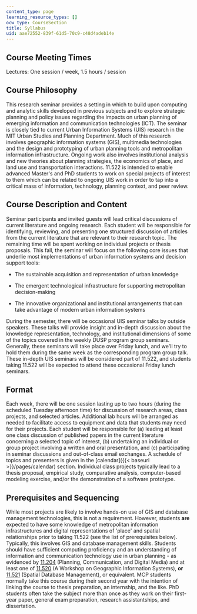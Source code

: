 ```yaml
---
content_type: page
learning_resource_types: []
ocw_type: CourseSection
title: Syllabus
uid: aae72552-839f-61d5-70c9-c48d4adeb14e
---
```


Course Meeting Times
--------------------

Lectures: One session / week, 1.5 hours / session

Course Philosophy
-----------------

This research seminar provides a setting in which to build upon computing and analytic skills developed in previous subjects and to explore strategic planning and policy issues regarding the impacts on urban planning of emerging information and communication technologies (ICT). The seminar is closely tied to current Urban Information Systems (UIS) research in the MIT Urban Studies and Planning Department. Much of this research involves geographic information systems (GIS), multimedia technologies and the design and prototyping of urban planning tools and metropolitan information infrastructure. Ongoing work also involves institutional analysis and new theories about planning strategies, the economics of place, and land use and transportation interactions. 11.522 is intended to enable advanced Master's and PhD students to work on special projects of interest to them which can be related to ongoing UIS work in order to tap into a critical mass of information, technology, planning context, and peer review.

Course Description and Content
------------------------------

Seminar participants and invited guests will lead critical discussions of current literature and ongoing research. Each student will be responsible for identifying, reviewing, and presenting one structured discussion of articles from the current literature that are relevant to their research topic. The remaining time will be spent working on individual projects or thesis proposals. This fall, the seminar will focus on the following core issues that underlie most implementations of urban information systems and decision support tools:

*   The sustainable acquisition and representation of urban knowledge
    
*   The emergent technological infrastructure for supporting metropolitan decision-making
    
*   The innovative organizational and institutional arrangements that can take advantage of modern urban information systems
    

During the semester, there will be occasional UIS seminar talks by outside speakers. These talks will provide insight and in-depth discussion about the knowledge representation, technology, and institutional dimensions of some of the topics covered in the weekly DUSP program group seminars. Generally, these seminars will take place over Friday lunch, and we'll try to hold them during the same week as the corresponding program group talk. These in-depth UIS seminars will be considered part of 11.522, and students taking 11.522 will be expected to attend these occasional Friday lunch seminars.

Format
------

Each week, there will be one session lasting up to two hours (during the scheduled Tuesday afternoon time) for discussion of research areas, class projects, and selected articles. Additional lab hours will be arranged as needed to facilitate access to equipment and data that students may need for their projects. Each student will be responsible for (a) leading at least one class discussion of published papers in the current literature concerning a selected topic of interest, (b) undertaking an individual or group project involving a written and oral presentation, and (c) participating in seminar discussions and out-of-class email exchanges. A schedule of topics and presenters is given in the [calendar]({{< baseurl >}}/pages/calendar) section. Individual class projects typically lead to a thesis proposal, empirical study, comparative analysis, computer-based modeling exercise, and/or the demonstration of a software prototype.

Prerequisites and Sequencing
----------------------------

While most projects are likely to involve hands-on use of GIS and database management technologies, this is not a requirement. However, students **are** expected to have some knowledge of metropolitan information infrastructures and digital representations of 'place' and spatial relationships prior to taking 11.522 (see the list of prerequisites below). Typically, this involves GIS and database management skills. Students should have sufficient computing proficiency and an understanding of information and communication technology use in urban planning - as evidenced by [11.204](/courses/11-204-planning-communications-and-digital-media-fall-2004) (Planning, Communication, and Digital Media) and at least one of [11.520](/courses/11-520-a-workshop-on-geographic-information-systems-fall-2005) (A Workshop on Geographic Information Systems), **or** [11.521](/courses/11-521-spatial-database-management-and-advanced-geographic-information-systems-spring-2003) (Spatial Database Management), or equivalent. MCP students normally take this course during their second year with the intention of linking the course to thesis preparation, an internship, and the like. PhD students often take the subject more than once as they work on their first-year paper, general exam preparation, research assistantships, and dissertation.